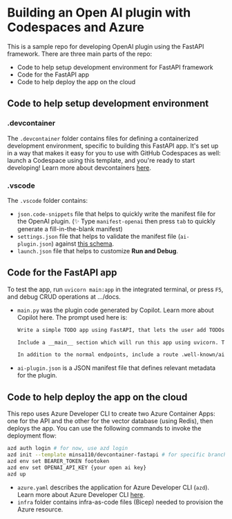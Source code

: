 # Building an Open AI plugin with Codespaces and Azure

This is a sample repo for developing OpenAI plugin using the FastAPI framework. There are three main parts of the repo:
- Code to help setup development environment for FastAPI framework
- Code for the FastAPI app
- Code to help deploy the app on the cloud

## Code to help setup development environment

### **.devcontainer**
The `.devcontainer` folder contains files for defining a containerized development environment, specific to building this FastAPI app. It's set up in a way that makes it easy for you to use with GitHub Codespaces as well: launch a Codespace using this template, and you're ready to start developing! Learn more about devcontainers [here](https://containers.dev/).

### **.vscode**
The `.vscode` folder contains:
- `json.code-snippets` file that helps to quickly write the manifest file for the OpenAI plugin. (✨ Type `manifest-openai` then press `tab` to quickly generate a fill-in-the-blank manifest)
- `settings.json` file that helps to validate the manifest file (`ai-plugin.json`) against [this schema](https://github.com/minsa110/ai-plugin-schema/blob/main/ai-plugin-schema.json).
- `launch.json` file that helps to customize **Run and Debug**.

## Code for the FastAPI app
To test the app, run `uvicorn main:app` in the integrated terminal, or press `F5`, and debug CRUD operations at .../docs.

- `main.py` was the plugin code generated by Copilot. Learn more about Copilot here. The prompt used here is:
   ```markdown
   Write a simple TODO app using FastAPI, that lets the user add TODOs, list their TODOs, and delete TODOs, ensuring that the app stores item_id for each todo item.
 
   Include a __main__ section which will run this app using uvicorn. The Python module where I save this code will be called main.py.
 
   In addition to the normal endpoints, include a route .well-known/ai-plugin.json which serves (as JSON) the contents of ./ai-plugin.json, located in the same directory as main.py. Exclude this route from the OpenAPI spec, and don't serve any other static content.
   ```
- `ai-plugin.json` is a JSON manifest file that defines relevant metadata for the plugin.

## Code to help deploy the app on the cloud
This repo uses Azure Developer CLI to create two Azure Container Apps: one for the API and the other for the vector database (using Redis), then deploys the app. You can use the following commands to invoke the deployment flow:
```bash
azd auth login # for now, use azd login
azd init --template minsa110/devcontainer-fastapi # for specific branch, use -b {branch}
azd env set BEARER_TOKEN footoken
azd env set OPENAI_API_KEY {your open ai key}
azd up
```

- `azure.yaml` describes the application for Azure Developer CLI (`azd`). Learn more about Azure Developer CLI [here](https://learn.microsoft.com/en-us/azure/developer/azure-developer-cli/overview).
- `infra` folder contains infra-as-code files (Bicep) needed to provision the Azure resource.
